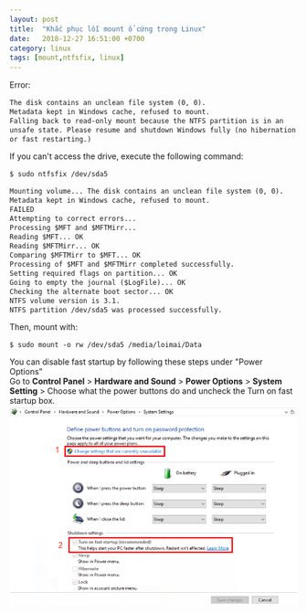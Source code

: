 ```yaml
---
layout: post
title:  "Khắc phục lỗi mount ổ cứng trong Linux"
date:   2018-12-27 16:51:00 +0700
category: linux
tags: [mount,ntfsfix, linux]
---
```


Error:
```
The disk contains an unclean file system (0, 0).
Metadata kept in Windows cache, refused to mount.
Falling back to read-only mount because the NTFS partition is in an
unsafe state. Please resume and shutdown Windows fully (no hibernation
or fast restarting.)
```
If you can't access the drive, execute the following command:  
```terminal
$ sudo ntfsfix /dev/sda5
```
```terminal
Mounting volume... The disk contains an unclean file system (0, 0).
Metadata kept in Windows cache, refused to mount.
FAILED
Attempting to correct errors...
Processing $MFT and $MFTMirr...
Reading $MFT... OK
Reading $MFTMirr... OK
Comparing $MFTMirr to $MFT... OK
Processing of $MFT and $MFTMirr completed successfully.
Setting required flags on partition... OK
Going to empty the journal ($LogFile)... OK
Checking the alternate boot sector... OK
NTFS volume version is 3.1.
NTFS partition /dev/sda5 was processed successfully.
```

Then, mount with:  

```terminal
$ sudo mount -o rw /dev/sda5 /media/loimai/Data
```
You can disable fast startup by following these steps under "Power Options"  
Go to **Control Panel** > **Hardware and Sound** > **Power Options** > **System Setting** > Choose what the power buttons do and uncheck the Turn on fast startup box.  
![Turn off fast startup][off-fast-startup]

[off-fast-startup]: /assets/img/12-2018/turn-off-fast-starup.png
